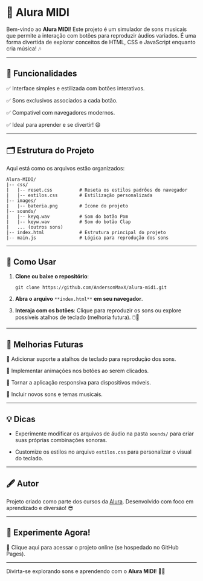 # 🎵 Alura MIDI

Bem-vindo ao **Alura MIDI**! Este projeto é um simulador de sons musicais que permite a interação com botões para reproduzir áudios variados. É uma forma divertida de explorar conceitos de HTML, CSS e JavaScript enquanto cria música! 🎶

----------

## 🌟 Funcionalidades

✅ Interface simples e estilizada com botões interativos.

✅ Sons exclusivos associados a cada botão.

✅ Compatível com navegadores modernos.

✅ Ideal para aprender e se divertir! 😄

----------

## 🗂️ Estrutura do Projeto

Aqui está como os arquivos estão organizados:

```
Alura-MIDI/
|-- css/
|   |-- reset.css          # Reseta os estilos padrões do navegador
|   |-- estilos.css        # Estilização personalizada
|-- images/
|   |-- bateria.png        # Ícone do projeto
|-- sounds/
|   |-- keyq.wav           # Som do botão Pom
|   |-- keyw.wav           # Som do botão Clap
|   ... (outros sons)
|-- index.html             # Estrutura principal do projeto
|-- main.js                # Lógica para reprodução dos sons
```

----------

## 🚀 Como Usar

1.  **Clone ou baixe o repositório**:
    
    ```
    git clone https://github.com/AndersonMaxX/alura-midi.git
    ```
    
2.  **Abra o arquivo** `**index.html**` **em seu navegador**.
    
3.  **Interaja com os botões**: Clique para reproduzir os sons ou explore possíveis atalhos de teclado (melhoria futura). 🖱️🎹
    

----------

## 🎯 Melhorias Futuras

🔹 Adicionar suporte a atalhos de teclado para reprodução dos sons.

🔹 Implementar animações nos botões ao serem clicados.

🔹 Tornar a aplicação responsiva para dispositivos móveis.

🔹 Incluir novos sons e temas musicais.

----------

## 💡 Dicas

-   Experimente modificar os arquivos de áudio na pasta `sounds/` para criar suas próprias combinações sonoras.
    
-   Customize os estilos no arquivo `estilos.css` para personalizar o visual do teclado.
    

----------

## 🖋️ Autor

Projeto criado como parte dos cursos da [Alura](https://www.alura.com.br/). Desenvolvido com foco em aprendizado e diversão! 😎

----------

## 🥁 Experimente Agora!

🔗 Clique aqui para acessar o projeto online (se hospedado no GitHub Pages).

----------

Divirta-se explorando sons e aprendendo com o **Alura MIDI**! 🌈🎹
